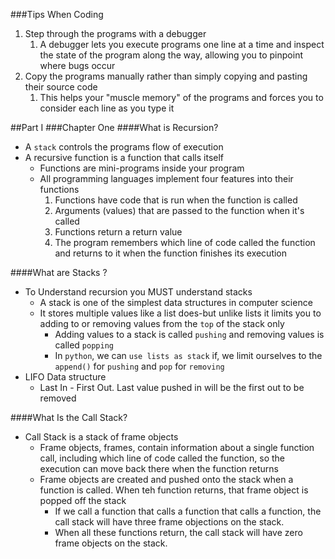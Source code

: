 ###Tips When Coding
1. Step through the programs with a debugger
   1. A debugger lets you execute programs one line at a time and inspect the state of the program along the way, allowing you to pinpoint where bugs occur
2. Copy the programs manually rather than simply copying and pasting their source code
   1. This helps your "muscle memory" of the programs and forces you to consider each line as you type it


##Part I
###Chapter One
####What is Recursion? 

- A `stack` controls the programs flow of execution 
- A recursive function is a function that calls itself 
  - Functions are mini-programs inside your program  
  - All programming languages implement four features into their functions
    1. Functions have code that is run when the function is called
    2. Arguments (values) that are passed to the function when it's called
    3. Functions return a return value
    4. The program remembers which line of code called the function and returns to it when the function finishes its execution 

####What are Stacks ?
- To Understand recursion you MUST understand stacks
  - A stack is one of the simplest data structures in computer science
  - It stores multiple values like a list does-but unlike lists it limits you to adding to or removing values from the `top` of the stack only 
    - Adding values to a stack is called `pushing` and removing values is called `popping`
    - In `python`, we can `use lists as stack` if, we limit ourselves to the `append()` for `pushing` and `pop` for `removing`
- LIFO Data structure
  - Last In - First Out. Last value pushed in will be the first out to be removed
  
####What Is the Call Stack? 
* Call Stack is a stack of frame objects
  * Frame objects, frames, contain information about a single function call, including which line of code called the function, so the execution can move back there when the function returns 
  * Frame objects are created and pushed onto the stack when a function is called. When teh function returns, that frame object is popped off the stack  
    * If we call a function that calls a function that calls a function, the call stack will have three frame objections on the stack. 
    * When all these functions return, the call stack will have zero frame objects on the stack.





